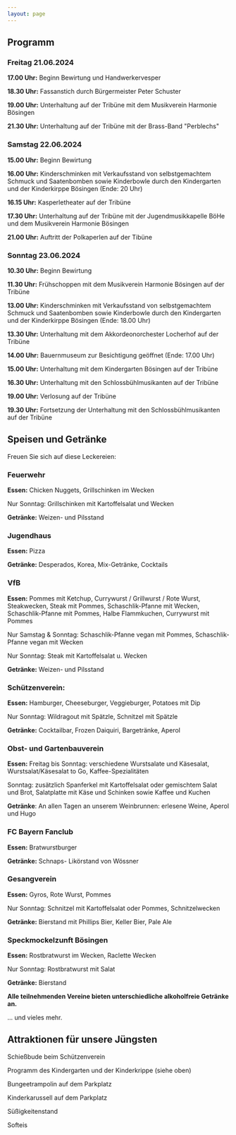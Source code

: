 ```yaml
---
layout: page
---
```


## Programm 

### Freitag 21.06.2024

**17.00 Uhr:** Beginn Bewirtung und Handwerkervesper 

**18.30 Uhr:** Fassanstich durch Bürgermeister Peter Schuster 

**19.00 Uhr:** Unterhaltung auf der Tribüne mit dem Musikverein Harmonie Bösingen

**21.30 Uhr:** Unterhaltung auf der Tribüne mit der Brass-Band "Perblechs" 


### Samstag 22.06.2024

**15.00 Uhr:** Beginn Bewirtung 

**16.00 Uhr:** Kinderschminken mit Verkaufsstand von selbstgemachtem Schmuck und Saatenbomben sowie Kinderbowle durch den Kindergarten und der Kinderkirppe Bösingen (Ende: 20 Uhr) 

**16.15 Uhr:** Kasperletheater auf der Tribüne

**17.30 Uhr:** Unterhaltung auf der Tribüne mit der Jugendmusikkapelle BöHe und dem Musikverein Harmonie Bösingen

**21.00 Uhr:** Auftritt der Polkaperlen auf der Tibüne


### Sonntag 23.06.2024

**10.30 Uhr:** Beginn Bewirtung 

**11.30 Uhr:** Frühschoppen mit dem Musikverein Harmonie Bösingen auf der Tribüne

**13.00 Uhr:** Kinderschminken mit Verkaufsstand von selbstgemachtem Schmuck und Saatenbomben sowie Kinderbowle durch den Kindergarten und der Kinderkirppe Bösingen (Ende: 18.00 Uhr)

**13.30 Uhr:** Unterhaltung mit dem Akkordeonorchester Locherhof auf der Tribüne

**14.00 Uhr:** Bauernmuseum zur Besichtigung geöffnet (Ende: 17.00 Uhr)

**15.00 Uhr:** Unterhaltung mit dem Kindergarten Bösingen auf der Tribüne 

**16.30 Uhr:** Unterhaltung mit den Schlossbühlmusikanten auf der Tribüne

**19.00 Uhr:** Verlosung auf der Tribüne 

**19.30 Uhr:** Fortsetzung der Unterhaltung mit den Schlossbühlmusikanten auf der Tribüne 



## Speisen und Getränke

Freuen Sie sich auf diese Leckereien:

### Feuerwehr
  
**Essen:** Chicken Nuggets, Grillschinken im Wecken

Nur Sonntag: Grillschinken mit Kartoffelsalat und Wecken

**Getränke:** Weizen- und Pilsstand

### Jugendhaus

**Essen:** Pizza

**Getränke:** Desperados, Korea, Mix-Getränke, Cocktails

### VfB

**Essen:** Pommes mit Ketchup, Currywurst / Grillwurst / Rote Wurst, Steakwecken, Steak mit Pommes, Schaschlik-Pfanne mit Wecken, Schaschlik-Pfanne mit Pommes, Halbe Flammkuchen, Currywurst mit Pommes

Nur Samstag & Sonntag: Schaschlik-Pfanne vegan mit Pommes, Schaschlik-Pfanne vegan mit Wecken

Nur Sonntag:  Steak mit Kartoffelsalat u. Wecken

**Getränke:** Weizen- und Pilsstand

### Schützenverein:

**Essen:** Hamburger, Cheeseburger, Veggieburger, Potatoes mit Dip

Nur Sonntag: Wildragout mit Spätzle, Schnitzel mit Spätzle

**Getränke:** Cocktailbar, Frozen Daiquiri, Bargetränke, Aperol

### Obst- und Gartenbauverein

**Essen:** Freitag bis Sonntag: verschiedene Wurstsalate und Käsesalat, Wurstsalat/Käsesalat to Go, Kaffee-Spezialitäten

Sonntag: zusätzlich Spanferkel mit Kartoffelsalat oder gemischtem Salat und Brot, Salatplatte mit Käse und Schinken sowie Kaffee und Kuchen

**Getränke**:  An allen Tagen an unserem Weinbrunnen: erlesene Weine, Aperol und Hugo

### FC Bayern Fanclub

**Essen:** Bratwurstburger

**Getränke:** Schnaps- Likörstand von Wössner

### Gesangverein

**Essen:** Gyros, Rote Wurst, Pommes

Nur Sonntag: Schnitzel mit Kartoffelsalat oder Pommes, Schnitzelwecken

**Getränke:** Bierstand mit Phillips Bier, Keller Bier, Pale Ale

### Speckmockelzunft Bösingen

**Essen:** Rostbratwurst im Wecken, Raclette Wecken

Nur Sonntag: Rostbratwurst mit Salat

**Getränke:** Bierstand



**Alle teilnehmenden Vereine bieten unterschiedliche alkoholfreie Getränke an.**

... und vieles mehr.


## Attraktionen für unsere Jüngsten 

Schießbude beim Schützenverein 

Programm des Kindergarten und der Kinderkrippe (siehe oben)

Bungeetrampolin auf dem Parkplatz 

Kinderkarussell auf dem Parkplatz 

Süßigkeitenstand 

Softeis

